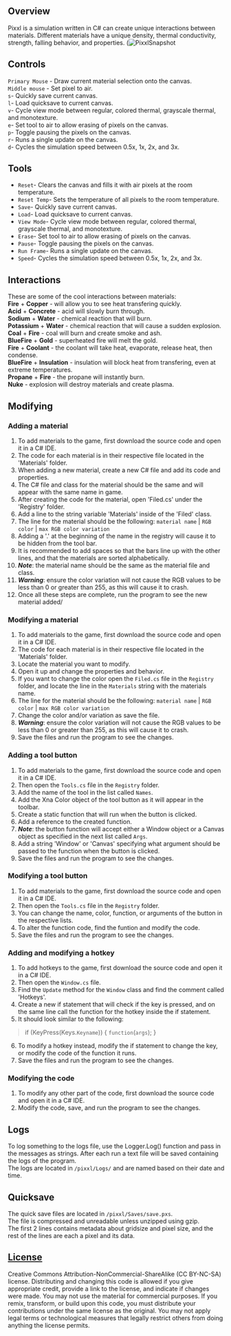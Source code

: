 ## Overview
Pixxl is a simulation written in C# can create unique interactions between materials.
Different materials have a unique density, thermal conductivity, strength, falling behavior, and properties.
(![PixxlSnapshot](https://github.com/user-attachments/assets/a660fb43-2d32-474a-b14f-1300ecff1446)


## Controls
`Primary Mouse` - Draw current material selection onto the canvas.  
`Middle mouse` - Set pixel to air.  
`s`- Quickly save current canvas.  
`l`- Load quicksave to current canvas.  
`v`- Cycle view mode between regular, colored thermal, grayscale thermal, and monotexture.  
`e`- Set tool to air to allow erasing of pixels on the canvas.  
`p`- Toggle pausing the pixels on the canvas.  
`r`- Runs a single update on the canvas.  
`d`- Cycles the simulation speed between 0.5x, 1x, 2x, and 3x.  

## Tools
 - `Reset`- Clears the canvas and fills it with air pixels at the room temperature.
 - `Reset Temp`- Sets the temperature of all pixels to the room temperature.
 - `Save`- Quickly save current canvas.
 - `Load`- Load quicksave to current canvas.
 - `View Mode`- Cycle view mode between regular, colored thermal, grayscale thermal, and monotexture.
 - `Erase`- Set tool to air to allow erasing of pixels on the canvas.
 - `Pause`- Toggle pausing the pixels on the canvas.
 - `Run Frame`- Runs a single update on the canvas.
 - `Speed`- Cycles the simulation speed between 0.5x, 1x, 2x, and 3x.

## Interactions
These are some of the cool interactions between materials:  
__Fire__ + __Copper__ - will allow you to see heat transfering quickly.  
__Acid__ + __Concrete__ - acid will slowly burn through.  
__Sodium__ + __Water__ - chemical reaction that will burn.  
__Potassium__ + __Water__ - chemical reaction that will cause a sudden explosion.  
__Coal__ + __Fire__ - coal will burn and create smoke and ash.  
__BlueFire__ + __Gold__ - superheated fire will melt the gold.  
__Fire__ + __Coolant__ - the coolant will take heat, evaporate, release heat, then condense.  
__BlueFire__ + __Insulation__ - insulation will block heat from transfering, even at extreme temperatures.  
__Propane__ + __Fire__ - the propane will instantly burn.  
__Nuke__ - explosion will destroy materials and create plasma.  



## Modifying
### Adding a material
1. To add materials to the game, first download the source code and open it in a C# IDE.
2. The code for each material is in their respective file located in the 'Materials' folder.
3. When adding a new material, create a new C# file and add its code and properties.
4. The C# file and class for the material should be the same and will appear with the same name in game.
5. After creating the code for the material, open 'Filed.cs' under the 'Registry' folder.
6. Add a line to the string variable 'Materials' inside of the 'Filed' class.
7. The line for the material should be the following: `material name` | `RGB color` | `max RGB color variation`
8. Adding a '.' at the beginning of the name in the registry will cause it to be hidden from the tool bar.
9. It is recommended to add spaces so that the bars line up with the other lines, and that the materials are sorted alphabetically.
10. *__Note__*: the material name should be the same as the material file and class.
11. *__Warning__*: ensure the color variation will not cause the RGB values to be less than 0 or greater than 255, as this will cause it to crash.
12. Once all these steps are complete, run the program to see the new material added/

### Modifying a material
1. To add materials to the game, first download the source code and open it in a C# IDE.
2. The code for each material is in their respective file located in the 'Materials' folder.
3. Locate the material you want to modify.
4. Open it up and change the properties and behavior.
5. If you want to change the color open the `Filed.cs` file in the `Registry` folder, and locate the line in the `Materials` string with the materials name.
6. The line for the material should be the following: `material name` | `RGB color` | `max RGB color variation`
7. Change the color and/or variation as save the file.
8. *__Warning__*: ensure the color variation will not cause the RGB values to be less than 0 or greater than 255, as this will cause it to crash.
9. Save the files and run the program to see the changes.
   
### Adding a tool button
1. To add materials to the game, first download the source code and open it in a C# IDE.
2. Then open the `Tools.cs` file in the `Registry` folder.
3. Add the name of the tool in the list called `Names`.
4. Add the Xna Color object of the tool button as it will appear in the toolbar.
5. Create a static function that will run when the button is clicked.
6. Add a reference to the created function.
7. *__Note__*: the button function will accept either a Window object or a Canvas object as specified in the next list called `Args`.
8. Add a string 'Window' or 'Canvas' specifying what argument should be passed to the function when the button is clicked.
9. Save the files and run the program to see the changes.

### Modifying a tool button
1. To add materials to the game, first download the source code and open it in a C# IDE.
2. Then open the `Tools.cs` file in the `Registry` folder.
3. You can change the name, color, function, or arguments of the button in the respective lists.
4. To alter the function code, find the funtion and modify the code.
5. Save the files and run the program to see the changes.

### Adding and modifying a hotkey
1. To add hotkeys to the game, first download the source code and open it in a C# IDE.
2. Then open the `Window.cs` file.
3. Find the `Update` method for the `Window` class and find the comment called 'Hotkeys'.
4. Create a new if statement that will check if the key is pressed, and on the same line call the function for the hotkey inside the if statement.
5. It should look similar to the following:
> if (KeyPress(Keys.`Keyname`)) { `function`(`args`); }
6. To modify a hotkey instead, modify the if statement to change the key, or modify the code of the function it runs.
7. Save the files and run the program to see the changes.

### Modifying the code
1. To modify any other part of the code, first download the source code and open it in a C# IDE.
2. Modify the code, save, and run the program to see the changes.

## Logs
To log something to the logs file, use the Logger.Log() function and pass in the messages as strings.
After each run a text file will be saved containing the logs of the program.  
The logs are located in `/pixxl/Logs/` and are named based on their date and time.

## Quicksave
The quick save files are located in `/pixxl/Saves/save.pxs`.  
The file is compressed and unreadable unless unzipped using gzip.  
The first 2 lines contains metadata about gridsize and pixel size, and the rest of the lines are each a pixel and its data.  

## [License](https://creativecommons.org/licenses/by-nc-sa/4.0/deed.en  )
Creative Commons Attribution-NonCommercial-ShareAlike (CC BY-NC-SA) license. Distributing and changing this code is allowed if you give appropriate credit, provide a link to the license, and indicate if changes were made. You may not use the material for commercial purposes. If you remix, transform, or build upon this code, you must distribute your contributions under the same license as the original. You may not apply legal terms or technological measures that legally restrict others from doing anything the license permits.
